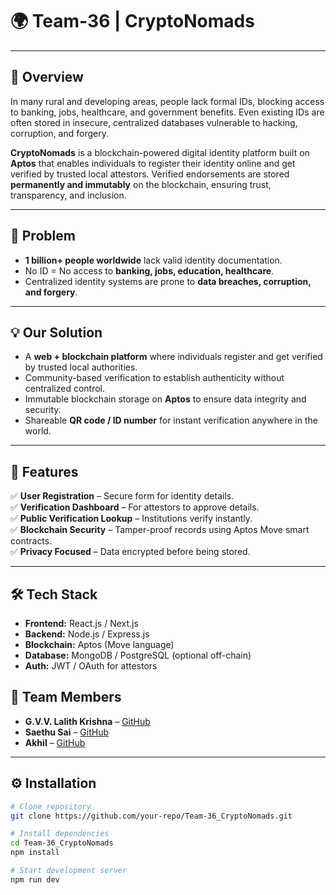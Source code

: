 # 🌍 Team-36 | CryptoNomads
---

## 📌 Overview
In many rural and developing areas, people lack formal IDs, blocking access to banking, jobs, healthcare, and government benefits. Even existing IDs are often stored in insecure, centralized databases vulnerable to hacking, corruption, and forgery.  

**CryptoNomads** is a blockchain-powered digital identity platform built on **Aptos** that enables individuals to register their identity online and get verified by trusted local attestors. Verified endorsements are stored **permanently and immutably** on the blockchain, ensuring trust, transparency, and inclusion.

---

## 🚨 Problem
- **1 billion+ people worldwide** lack valid identity documentation.  
- No ID = No access to **banking, jobs, education, healthcare**.  
- Centralized identity systems are prone to **data breaches, corruption, and forgery**.  

---

## 💡 Our Solution
- A **web + blockchain platform** where individuals register and get verified by trusted local authorities.
- Community-based verification to establish authenticity without centralized control.
- Immutable blockchain storage on **Aptos** to ensure data integrity and security.
- Shareable **QR code / ID number** for instant verification anywhere in the world.

---

## 🔑 Features
✅ **User Registration** – Secure form for identity details.  
✅ **Verification Dashboard** – For attestors to approve details.  
✅ **Public Verification Lookup** – Institutions verify instantly.  
✅ **Blockchain Security** – Tamper-proof records using Aptos Move smart contracts.  
✅ **Privacy Focused** – Data encrypted before being stored.  

---

## 🛠️ Tech Stack
- **Frontend:** React.js / Next.js  
- **Backend:** Node.js / Express.js  
- **Blockchain:** Aptos (Move language)  
- **Database:** MongoDB / PostgreSQL (optional off-chain)  
- **Auth:** JWT / OAuth for attestors
  
## 👥 Team Members
- **G.V.V. Lalith Krishna** – [GitHub](https://github.com/Lalith2212)  
- **Saethu Sai** – [GitHub](https://github.com/Saethusai)  
- **Akhil** – [GitHub](https://github.com/AkhilBoodala)  

---

## ⚙️ Installation
```bash
# Clone repository
git clone https://github.com/your-repo/Team-36_CryptoNomads.git

# Install dependencies
cd Team-36_CryptoNomads
npm install

# Start development server
npm run dev
